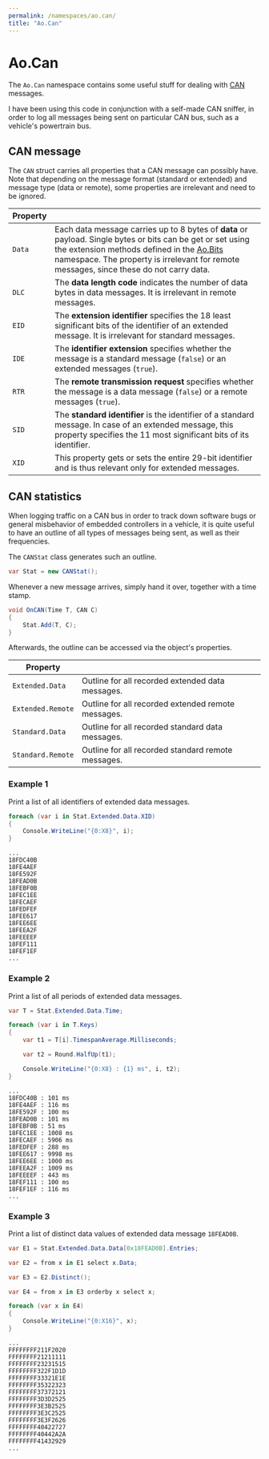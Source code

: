 ```yaml
---
permalink: /namespaces/ao.can/
title: "Ao.Can"
---
```


# Ao.Can

The `Ao.Can` namespace contains some useful stuff for dealing with [CAN](https://en.wikipedia.org/wiki/CAN_bus) messages.

I have been using this code in conjunction with a self-made CAN sniffer, in order to log all messages being sent on particular CAN bus, such as a vehicle's powertrain bus.

## CAN message

The `CAN` struct carries all properties that a CAN message can possibly have. Note that depending on the message format (standard or extended) and message type (data or remote), some properties are irrelevant and need to be ignored.

| Property | |
|----------|-|
| `Data` | Each data message carries up to 8 bytes of  **data** or payload. Single bytes or bits can be get or set using the extension methods defined in the [Ao.Bits](ao.bits.md) namespace. The property is irrelevant for remote messages, since these do not carry data. |
| `DLC` | The **data length code** indicates the number of data bytes in data messages. It is irrelevant in remote messages. |
| `EID` | The **extension identifier** specifies the 18 least significant bits of the identifier of an extended message. It is irrelevant for standard messages. |
| `IDE` | The **identifier extension** specifies whether the message is a standard message (`false`) or an extended messages (`true`). |
| `RTR` | The **remote transmission request** specifies whether the message is a data message (`false`) or a remote messages (`true`). |
| `SID` | The **standard identifier** is the identifier of a standard message. In case of an extended message, this property specifies the 11 most significant bits of its identifier. |
| `XID` | This property gets or sets the entire 29-bit identifier and is thus relevant only for extended messages. |

## CAN statistics

When logging traffic on a CAN bus in order to track down software bugs or general misbehavior of embedded controllers in a vehicle, it is quite useful to have an outline of all types of messages being sent, as well as their frequencies.

The `CANStat` class generates such an outline.

```csharp
var Stat = new CANStat();
```

Whenever a new message arrives, simply hand it over, together with a time stamp.

```csharp
void OnCAN(Time T, CAN C)
{
    Stat.Add(T, C);
}
```

Afterwards, the outline can be accessed via the object's properties.

| Property | |
|----------|-|
| `Extended.Data` | Outline for all recorded extended data messages. |
| `Extended.Remote` | Outline for all recorded extended remote messages. |
| `Standard.Data` | Outline for all recorded standard data messages. |
| `Standard.Remote` | Outline for all recorded standard remote messages. |

### Example 1

Print a list of all identifiers of extended data messages.

```csharp
foreach (var i in Stat.Extended.Data.XID)
{
    Console.WriteLine("{0:X8}", i);
}
```

```console
...
18FDC40B
18FE4AEF
18FE592F
18FEAD0B
18FEBF0B
18FEC1EE
18FECAEF
18FEDFEF
18FEE617
18FEE6EE
18FEEA2F
18FEEEEF
18FEF111
18FEF1EF
...
```

### Example 2

Print a list of all periods of extended data messages.

```csharp
var T = Stat.Extended.Data.Time;

foreach (var i in T.Keys)
{
    var t1 = T[i].TimespanAverage.Milliseconds;

    var t2 = Round.HalfUp(t1);

    Console.WriteLine("{0:X8} : {1} ms", i, t2);
}
```

```console
...
18FDC40B : 101 ms
18FE4AEF : 116 ms
18FE592F : 100 ms
18FEAD0B : 101 ms
18FEBF0B : 51 ms
18FEC1EE : 1008 ms
18FECAEF : 5906 ms
18FEDFEF : 288 ms
18FEE617 : 9998 ms
18FEE6EE : 1000 ms
18FEEA2F : 1009 ms
18FEEEEF : 443 ms
18FEF111 : 100 ms
18FEF1EF : 116 ms
...
```

### Example 3

Print a list of distinct data values of extended data message `18FEAD0B`.

```csharp
var E1 = Stat.Extended.Data.Data[0x18FEAD0B].Entries;

var E2 = from x in E1 select x.Data;

var E3 = E2.Distinct();

var E4 = from x in E3 orderby x select x;

foreach (var x in E4)
{
    Console.WriteLine("{0:X16}", x);
}
```

```console
...
FFFFFFFF211F2020
FFFFFFFF21211111
FFFFFFFF23231515
FFFFFFFF322F1D1D
FFFFFFFF33321E1E
FFFFFFFF35322323
FFFFFFFF37372121
FFFFFFFF3D3D2525
FFFFFFFF3E3B2525
FFFFFFFF3E3C2525
FFFFFFFF3E3F2626
FFFFFFFF40422727
FFFFFFFF40442A2A
FFFFFFFF41432929
...
```